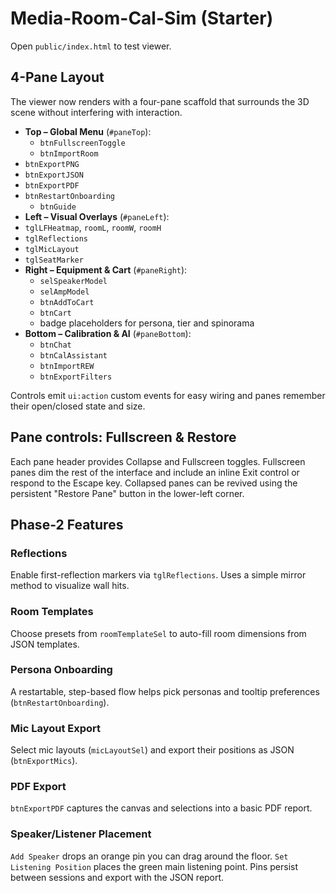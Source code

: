 # Media-Room-Cal-Sim (Starter)

Open `public/index.html` to test viewer.

## 4-Pane Layout

The viewer now renders with a four-pane scaffold that surrounds the 3D scene without interfering with interaction.

- **Top – Global Menu** (`#paneTop`):
  - `btnFullscreenToggle`
  - `btnImportRoom`
- `btnExportPNG`
- `btnExportJSON`
- `btnExportPDF`
- `btnRestartOnboarding`
  - `btnGuide`
- **Left – Visual Overlays** (`#paneLeft`):
- `tglLFHeatmap`, `roomL`, `roomW`, `roomH`
- `tglReflections`
- `tglMicLayout`
- `tglSeatMarker`
- **Right – Equipment & Cart** (`#paneRight`):
  - `selSpeakerModel`
  - `selAmpModel`
  - `btnAddToCart`
  - `btnCart`
  - badge placeholders for persona, tier and spinorama
- **Bottom – Calibration & AI** (`#paneBottom`):
  - `btnChat`
  - `btnCalAssistant`
  - `btnImportREW`
  - `btnExportFilters`

Controls emit `ui:action` custom events for easy wiring and panes remember their open/closed state and size.

## Pane controls: Fullscreen & Restore

Each pane header provides Collapse and Fullscreen toggles. Fullscreen panes dim the rest of the interface and include an inline Exit control or respond to the Escape key. Collapsed panes can be revived using the persistent "Restore Pane" button in the lower-left corner.

## Phase-2 Features

### Reflections
Enable first-reflection markers via `tglReflections`. Uses a simple mirror method to visualize wall hits.

### Room Templates
Choose presets from `roomTemplateSel` to auto-fill room dimensions from JSON templates.

### Persona Onboarding
A restartable, step-based flow helps pick personas and tooltip preferences (`btnRestartOnboarding`).

### Mic Layout Export
Select mic layouts (`micLayoutSel`) and export their positions as JSON (`btnExportMics`).

### PDF Export
`btnExportPDF` captures the canvas and selections into a basic PDF report.

### Speaker/Listener Placement
`Add Speaker` drops an orange pin you can drag around the floor. `Set Listening Position` places the green main listening point.
Pins persist between sessions and export with the JSON report.
